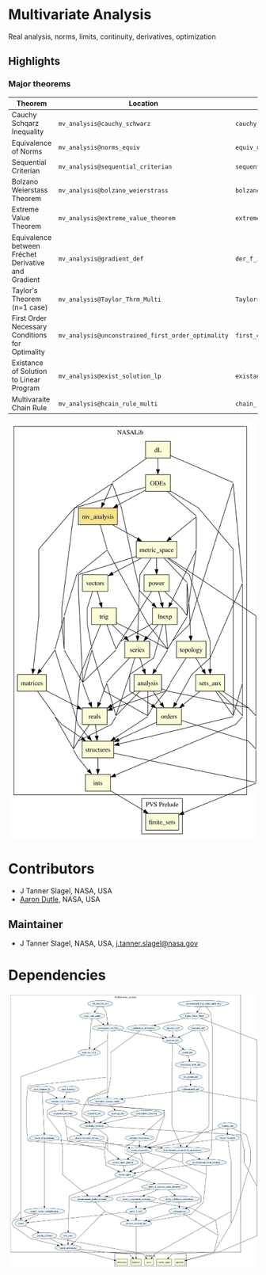 # Multivariate Analysis

Real analysis, norms, limits, continuity, derivatives, optimization

## Highlights

### Major theorems

| Theorem | Location | PVS Name | Contributors |
| --- | --- | --- | --- |
|Cauchy Schqarz Inequality  |`mv_analysis@cauchy_schwarz`|`cauchy_schwarz`| J Tanner Slagel |
|Equivalence of Norms |`mv_analysis@norms_equiv`|`equiv_norm`| J Tanner Slagel |
|Sequential Criterian |`mv_analysis@sequential_criterian`|`sequential_criterian1`| J Tanner Slagel |
|Bolzano Weierstass Theorem |`mv_analysis@bolzano_weierstrass`|`bolzano_weier`| J Tanner Slagel |
|Extreme Value Theorem |`mv_analysis@extreme_value_theorem`|`extreme_value`| J Tanner Slagel |
|Equivalence between Fréchet Derivative and Gradient|`mv_analysis@gradient_def`|`der_f_is_grad`| J Tanner Slagel |
|Taylor's Theorem (n=1 case) |`mv_analysis@Taylor_Thrm_Multi`|`Taylors_Thm`| J Tanner Slagel |
|First Order Necessary Conditions for Optimality |`mv_analysis@unconstrained_first_order_optimality`|`first_order_nec`| J Tanner Slagel |
|Existance of Solution to Linear Program |`mv_analysis@exist_solution_lp`|`existance_np_1`| J Tanner Slagel |
|Multivaraite Chain Rule |`mv_analysis@hcain_rule_multi`|`chain_rule_multi_der_is_subdom`| J Tanner Slagel |


![dependency graph](./mv_analysis.svg "Dependency Graph")

# Contributors
* J Tanner Slagel, NASA, USA
* [Aaron Dutle](http://shemesh.larc.nasa.gov/people/amd), NASA, USA

## Maintainer
* J Tanner Slagel, NASA, USA, <j.tanner.slagel@nasa.gov>

# Dependencies
![dependency graph](./mv_analysis-zoomed.svg "Zoomed Dependency Graph")
